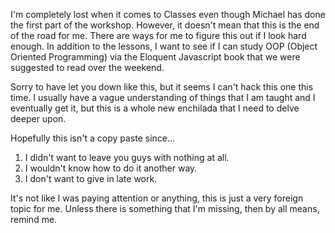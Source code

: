 I'm completely lost when it comes to Classes even though Michael has done the first part of the workshop. However, it doesn't mean that this is the end of the road for me. There are ways for me to figure this out if I look hard enough. In addition to the lessons, I want to see if I can study OOP (Object Oriented Programming) via the Eloquent Javascript book that we were suggested to read over the weekend.

Sorry to have let you down like this, but it seems I can't hack this one this time. I usually have a vague understanding of things that I am taught and I eventually get it, but this is a whole new enchilada that I need to delve deeper upon.

Hopefully this isn't a copy paste since...
1. I didn't want to leave you guys with nothing at all.
2. I wouldn't know how to do it another way.
3. I don't want to give in late work.

It's not like I was paying attention or anything, this is just a very foreign topic for me. Unless there is something that I'm missing, then by all means, remind me.
